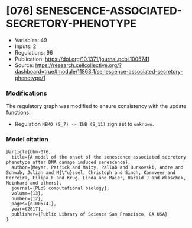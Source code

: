 # \[076\] SENESCENCE-ASSOCIATED-SECRETORY-PHENOTYPE

 - Variables: 49
 - Inputs: 2
 - Regulations: 96
 - Publication: https://doi.org/10.1371/journal.pcbi.1005741
 - Source: https://research.cellcollective.org/?dashboard=true#module/11863:1/senescence-associated-secretory-phenotype/1


### Modifications

The regulatory graph was modified to ensure consistency with the update functions:

 - Regulation `NEMO (S_7) -> IkB (S_11)` sign set to `unknown`. 


### Model citation

```
@article{bbm-076,
  title={A model of the onset of the senescence associated secretory phenotype after DNA damage induced senescence},
  author={Meyer, Patrick and Maity, Pallab and Burkovski, Andre and Schwab, Julian and M{\"u}ssel, Christoph and Singh, Karmveer and Ferreira, Filipa F and Krug, Linda and Maier, Harald J and Wlaschek, Meinhard and others},
  journal={PLoS computational biology},
  volume={13},
  number={12},
  pages={e1005741},
  year={2017},
  publisher={Public Library of Science San Francisco, CA USA}
}

```


